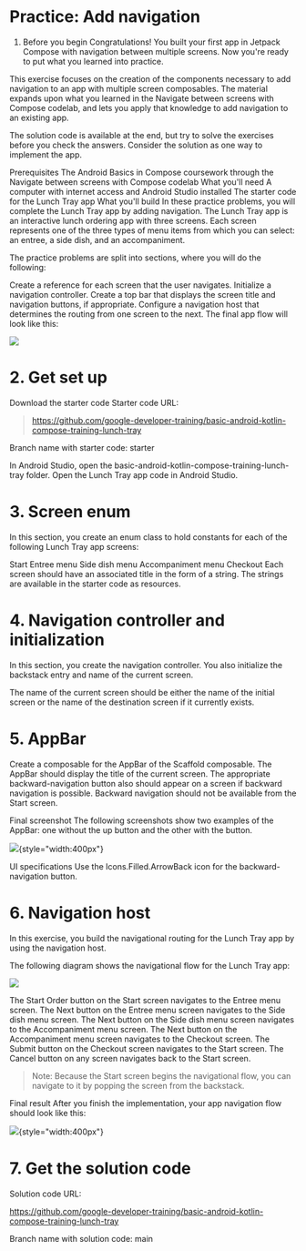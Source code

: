 # Practice: Add navigation

1. Before you begin
Congratulations! You built your first app in Jetpack Compose with navigation between multiple screens. Now you're ready to put what you learned into practice.

This exercise focuses on the creation of the components necessary to add navigation to an app with multiple screen composables. The material expands upon what you learned in the Navigate between screens with Compose codelab, and lets you apply that knowledge to add navigation to an existing app.

The solution code is available at the end, but try to solve the exercises before you check the answers. Consider the solution as one way to implement the app.

Prerequisites
The Android Basics in Compose coursework through the Navigate between screens with Compose codelab
What you'll need
A computer with internet access and Android Studio installed
The starter code for the Lunch Tray app
What you'll build
In these practice problems, you will complete the Lunch Tray app by adding navigation. The Lunch Tray app is an interactive lunch ordering app with three screens. Each screen represents one of the three types of menu items from which you can select: an entree, a side dish, and an accompaniment.

The practice problems are split into sections, where you will do the following:

Create a reference for each screen that the user navigates.
Initialize a navigation controller.
Create a top bar that displays the screen title and navigation buttons, if appropriate.
Configure a navigation host that determines the routing from one screen to the next.
The final app flow will look like this:

![](https://developer.android.com/static/codelabs/basic-android-kotlin-compose-practice-navigation/img/6e7d1c4638c64988_856.png)


# 2. Get set up
Download the starter code
Starter code URL:

> https://github.com/google-developer-training/basic-android-kotlin-compose-training-lunch-tray

Branch name with starter code: starter

In Android Studio, open the basic-android-kotlin-compose-training-lunch-tray folder.
Open the Lunch Tray app code in Android Studio.


# 3. Screen enum
In this section, you create an enum class to hold constants for each of the following Lunch Tray app screens:

Start
Entree menu
Side dish menu
Accompaniment menu
Checkout
Each screen should have an associated title in the form of a string. The strings are available in the starter code as resources.


# 4. Navigation controller and initialization
In this section, you create the navigation controller. You also initialize the backstack entry and name of the current screen.

The name of the current screen should be either the name of the initial screen or the name of the destination screen if it currently exists.


# 5. AppBar
Create a composable for the AppBar of the Scaffold composable. The AppBar should display the title of the current screen. The appropriate backward-navigation button also should appear on a screen if backward navigation is possible. Backward navigation should not be available from the Start screen.

Final screenshot
The following screenshots show two examples of the AppBar: one without the up button and the other with the button.

![](https://developer.android.com/static/codelabs/basic-android-kotlin-compose-practice-navigation/img/89162a2f5b189ffc_856.png){style="width:400px"}

UI specifications
Use the Icons.Filled.ArrowBack icon for the backward-navigation button.

# 6. Navigation host
In this exercise, you build the navigational routing for the Lunch Tray app by using the navigation host.

The following diagram shows the navigational flow for the Lunch Tray app:

![](https://developer.android.com/static/codelabs/basic-android-kotlin-compose-practice-navigation/img/61df3b2ee856325a_856.png)

The Start Order button on the Start screen navigates to the Entree menu screen.
The Next button on the Entree menu screen navigates to the Side dish menu screen.
The Next button on the Side dish menu screen navigates to the Accompaniment menu screen.
The Next button on the Accompaniment menu screen navigates to the Checkout screen.
The Submit button on the Checkout screen navigates to the Start screen.
The Cancel button on any screen navigates back to the Start screen.

> Note: Because the Start screen begins the navigational flow, you can navigate to it by popping the screen from the backstack.


Final result
After you finish the implementation, your app navigation flow should look like this:

![](https://developer.android.com/static/codelabs/basic-android-kotlin-compose-practice-navigation/img/edb246dff8cf57f0.gif){style="width:400px"}


# 7. Get the solution code
Solution code URL:

https://github.com/google-developer-training/basic-android-kotlin-compose-training-lunch-tray

Branch name with solution code: main